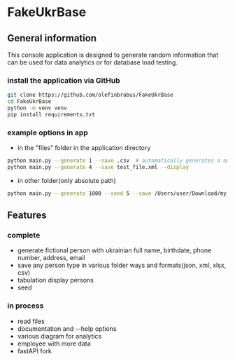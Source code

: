 # FakeUkrBase

## General information

This console application is designed to generate random information that can be used for data analytics or for database load testing.

### install the application via GitHub
```bash 
git clone https://github.com/olefinbrabus/FakeUkrBase
cd FakeUkrBase
python -m venv venv
pip install requirements.txt
```

### example options in app
- in the "files" folder in the application directory
```bash
python main.py --generate 1 --save .csv  # automatically generates a name in the format "Year-Month-Day Hours:Minute:Second uuid4" 
python main.py --generate 4 --save test_file.xml --display
```
- in other folder(only absolute path)
```bash
python main.py --generate 1000 --seed 5 --save /Users/user/Download/my_employee.xlsx
```
## Features

### complete
- generate fictional person with ukrainian full name, birthdate, phone number, address, email
- save any person type in various folder ways and formats(json, xml, xlsx, csv)
- tabulation display persons
- seed
### in process
- read files
- documentation and --help options
- various diagram for analytics
- employee with more data
- fastAPI fork